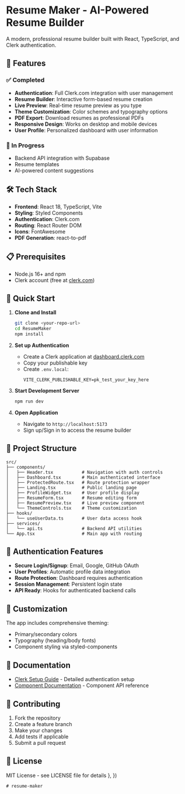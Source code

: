 # Resume Maker - AI-Powered Resume Builder

A modern, professional resume builder built with React, TypeScript, and Clerk authentication.

## 🚀 Features

### ✅ Completed
- **Authentication**: Full Clerk.com integration with user management
- **Resume Builder**: Interactive form-based resume creation
- **Live Preview**: Real-time resume preview as you type
- **Theme Customization**: Color schemes and typography options
- **PDF Export**: Download resumes as professional PDFs
- **Responsive Design**: Works on desktop and mobile devices
- **User Profile**: Personalized dashboard with user information

### 🔄 In Progress
- Backend API integration with Supabase
- Resume templates
- AI-powered content suggestions

## 🛠 Tech Stack

- **Frontend**: React 18, TypeScript, Vite
- **Styling**: Styled Components
- **Authentication**: Clerk.com
- **Routing**: React Router DOM
- **Icons**: FontAwesome
- **PDF Generation**: react-to-pdf

## 📋 Prerequisites

- Node.js 16+ and npm
- Clerk account (free at [clerk.com](https://clerk.com))

## 🚀 Quick Start

1. **Clone and Install**
   ```bash
   git clone <your-repo-url>
   cd ResumeMaker
   npm install
   ```

2. **Set up Authentication**
   - Create a Clerk application at [dashboard.clerk.com](https://dashboard.clerk.com)
   - Copy your publishable key
   - Create `.env.local`:
     ```env
     VITE_CLERK_PUBLISHABLE_KEY=pk_test_your_key_here
     ```

3. **Start Development Server**
   ```bash
   npm run dev
   ```

4. **Open Application**
   - Navigate to `http://localhost:5173`
   - Sign up/Sign in to access the resume builder

## 📁 Project Structure

```
src/
├── components/
│   ├── Header.tsx           # Navigation with auth controls
│   ├── Dashboard.tsx        # Main authenticated interface  
│   ├── ProtectedRoute.tsx   # Route protection wrapper
│   ├── Landing.tsx          # Public landing page
│   ├── ProfileWidget.tsx    # User profile display
│   ├── ResumeForm.tsx       # Resume editing form
│   ├── ResumePreview.tsx    # Live preview component
│   └── ThemeControls.tsx    # Theme customization
├── hooks/
│   └── useUserData.ts       # User data access hook
├── services/
│   └── api.ts               # Backend API utilities
└── App.tsx                  # Main app with routing
```

## 🔐 Authentication Features

- **Secure Login/Signup**: Email, Google, GitHub OAuth
- **User Profiles**: Automatic profile data integration
- **Route Protection**: Dashboard requires authentication
- **Session Management**: Persistent login state
- **API Ready**: Hooks for authenticated backend calls

## 🎨 Customization

The app includes comprehensive theming:
- Primary/secondary colors
- Typography (heading/body fonts)  
- Component styling via styled-components

## 📖 Documentation

- [Clerk Setup Guide](./CLERK_SETUP.md) - Detailed authentication setup
- [Component Documentation](./docs/components.md) - Component API reference

## 🤝 Contributing

1. Fork the repository
2. Create a feature branch
3. Make your changes
4. Add tests if applicable
5. Submit a pull request

## 📄 License

MIT License - see LICENSE file for details
  },
})
```
# resume-maker
